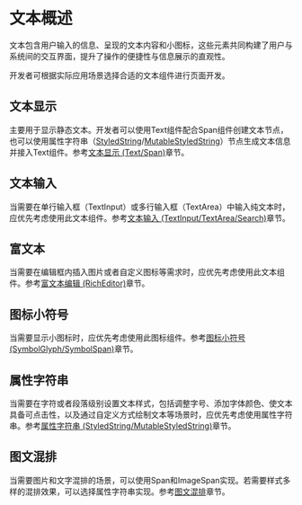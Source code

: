 # 文本概述
<!--Kit: ArkUI-->
<!--Subsystem: ArkUI-->
<!--Owner: @xiangyuan6-->
<!--Designer: @pssea-->
<!--Tester: @jiaoaozihao-->
<!--Adviser: @HelloCrease-->

文本包含用户输入的信息、呈现的文本内容和小图标，这些元素共同构建了用户与系统间的交互界面，提升了操作的便捷性与信息展示的直观性。

开发者可根据实际应用场景选择合适的文本组件进行页面开发。

## 文本显示

主要用于显示静态文本。开发者可以使用Text组件配合Span组件创建文本节点，也可以使用属性字符串（[StyledString](../reference/apis-arkui/arkui-ts/ts-universal-styled-string.md#styledstring)/[MutableStyledString](../reference/apis-arkui/arkui-ts/ts-universal-styled-string.md#mutablestyledstring)）节点生成文本信息并接入Text组件。参考[文本显示 (Text/Span)](arkts-common-components-text-display.md)章节。

## 文本输入

当需要在单行输入框（TextInput）或多行输入框（TextArea）中输入纯文本时，应优先考虑使用此文本组件。参考[文本输入 (TextInput/TextArea/Search)](arkts-common-components-text-input.md)章节。

## 富文本

当需要在编辑框内插入图片或者自定义图标等需求时，应优先考虑使用此文本组件。参考[富文本编辑 (RichEditor)](arkts-common-components-richeditor.md)章节。

## 图标小符号

当需要显示小图标时，应优先考虑使用此图标组件。参考[图标小符号 (SymbolGlyph/SymbolSpan)](arkts-common-components-symbol.md)章节。

## 属性字符串

当需要在字符或者段落级别设置文本样式，包括调整字号、添加字体颜色、使文本具备可点击性，以及通过自定义方式绘制文本等场景时，应优先考虑使用属性字符串。参考[属性字符串 (StyledString/MutableStyledString)](arkts-styled-string.md)章节。

## 图文混排

当需要图片和文字混排的场景，可以使用Span和ImageSpan实现。若需要样式多样的混排效果，可以选择属性字符串实现。参考[图文混排](arkts-text-image-layout.md)章节。